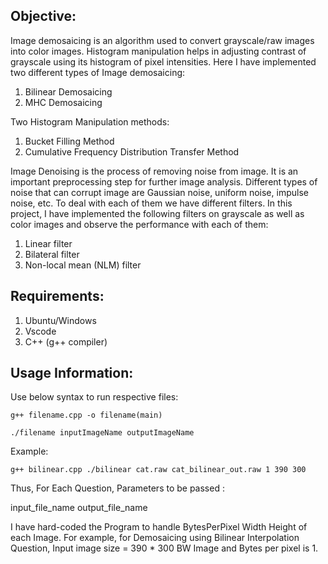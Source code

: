 ## Objective:
Image demosaicing is an algorithm used to convert grayscale/raw images into color images. Histogram manipulation helps in adjusting contrast of grayscale using its histogram of pixel intensities. Here I have implemented two different types of Image demosaicing:
1. Bilinear Demosaicing
2. MHC Demosaicing

Two Histogram Manipulation methods:
1. Bucket Filling Method
2. Cumulative Frequency Distribution Transfer Method

Image Denoising is the process of removing noise from image. It is an important preprocessing step for further image analysis. Different types of noise that can corrupt image are Gaussian noise, uniform noise, impulse noise, etc. To deal with each of them we have different filters. In this project, I have implemented the following filters on grayscale as well as color images and observe the performance with each of them:

1. Linear filter
2. Bilateral filter
3. Non-local mean (NLM) filter 

## Requirements:
1. Ubuntu/Windows
2. Vscode
3. C++ (g++ compiler)

## Usage Information:
Use below syntax to run respective files:

`g++ filename.cpp -o filename(main)`

`./filename inputImageName outputImageName`

Example:

`g++ bilinear.cpp
./bilinear cat.raw cat_bilinear_out.raw 1 390 300`

Thus, For Each Question, Parameters to be passed : 

input_file_name output_file_name

I have hard-coded the Program to handle BytesPerPixel Width Height of each Image. 
For example, for Demosaicing using Bilinear Interpolation Question, Input image size  = 390 * 300 BW Image and Bytes per pixel is 1.
